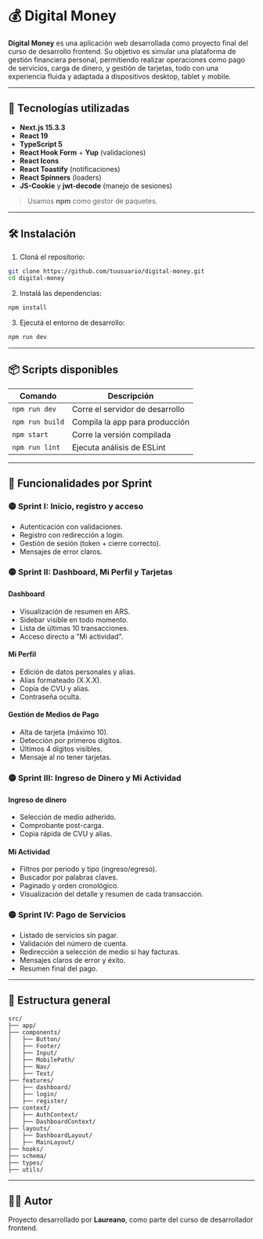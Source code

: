 # 💰 Digital Money

**Digital Money** es una aplicación web desarrollada como proyecto final del curso de desarrollo frontend. Su objetivo es simular una plataforma de gestión financiera personal, permitiendo realizar operaciones como pago de servicios, carga de dinero, y gestión de tarjetas, todo con una experiencia fluida y adaptada a dispositivos desktop, tablet y mobile.

---

## 🚀 Tecnologías utilizadas

- **Next.js 15.3.3**
- **React 19**
- **TypeScript 5**
- **React Hook Form** + **Yup** (validaciones)
- **React Icons**
- **React Toastify** (notificaciones)
- **React Spinners** (loaders)
- **JS-Cookie** y **jwt-decode** (manejo de sesiones)

> Usamos **npm** como gestor de paquetes.

---

## 🛠️ Instalación

1. Cloná el repositorio:

```bash
git clone https://github.com/tuusuario/digital-money.git
cd digital-money
```

2. Instalá las dependencias:

```bash
npm install
```

3. Ejecutá el entorno de desarrollo:

```bash
npm run dev
```

---

## 📦 Scripts disponibles

| Comando         | Descripción                     |
| --------------- | ------------------------------- |
| `npm run dev`   | Corre el servidor de desarrollo |
| `npm run build` | Compila la app para producción  |
| `npm start`     | Corre la versión compilada      |
| `npm run lint`  | Ejecuta análisis de ESLint      |

---

## 📐 Funcionalidades por Sprint

### 🟡 Sprint I: Inicio, registro y acceso

- Autenticación con validaciones.
- Registro con redirección a login.
- Gestión de sesión (token + cierre correcto).
- Mensajes de error claros.

### 🟡 Sprint II: Dashboard, Mi Perfil y Tarjetas

#### Dashboard

- Visualización de resumen en ARS.
- Sidebar visible en todo momento.
- Lista de últimas 10 transacciones.
- Acceso directo a "Mi actividad".

#### Mi Perfil

- Edición de datos personales y alias.
- Alias formateado (X.X.X).
- Copia de CVU y alias.
- Contraseña oculta.

#### Gestión de Medios de Pago

- Alta de tarjeta (máximo 10).
- Detección por primeros dígitos.
- Últimos 4 dígitos visibles.
- Mensaje al no tener tarjetas.

### 🟡 Sprint III: Ingreso de Dinero y Mi Actividad

#### Ingreso de dinero

- Selección de medio adherido.
- Comprobante post-carga.
- Copia rápida de CVU y alias.

#### Mi Actividad

- Filtros por periodo y tipo (ingreso/egreso).
- Buscador por palabras claves.
- Paginado y orden cronológico.
- Visualización del detalle y resumen de cada transacción.

### 🟡 Sprint IV: Pago de Servicios

- Listado de servicios sin pagar.
- Validación del número de cuenta.
- Redirección a selección de medio si hay facturas.
- Mensajes claros de error y éxito.
- Resumen final del pago.

---

## 📁 Estructura general

```
src/
├── app/
├── components/
│   ├── Button/
│   ├── Footer/
│   ├── Input/
│   ├── MobilePath/
│   ├── Nav/
│   ├── Text/
├── features/
│   ├── dashboard/
│   ├── login/
│   ├── register/
├── context/
│   ├── AuthContext/
│   ├── DashboardContext/
├── layouts/
│   ├── DashboardLayout/
│   ├── MainLayout/
├── hooks/
├── schema/
├── types/
├── utils/
```

---

## 👨‍💻 Autor

Proyecto desarrollado por **Laureano**, como parte del curso de desarrollador frontend.
